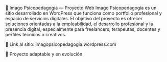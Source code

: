 🧠 Imago Psicopedagogía — Proyecto Web
Imago Psicopedagogía es un sitio desarrollado en WordPress que funciona como portfolio profesional y espacio de servicios digitales. El objetivo del proyecto es ofrecer soluciones orientadas a la empleabilidad, el desarrollo profesional y la presencia digital, especialmente para freelancers, terapeutas, docentes y perfiles técnicos o creativos.

🔗 Link al sitio: imagopsicopedagogia.wordpress.com

📌 Proyecto adaptable y en evolución.
